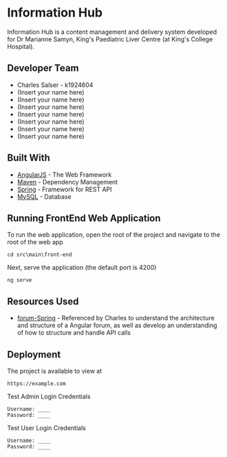 # Information Hub
Information Hub is a content management and delivery system developed for Dr Marianne Samyn, King's Paediatric Liver Centre (at King's College Hospital). 
## Developer Team
* Charles Salser - k1924604
* (Insert your name here)
* (Insert your name here)
* (Insert your name here)
* (Insert your name here)
* (Insert your name here)
* (Insert your name here)
* (Insert your name here)
## Built With
* [AngularJS](https://angular.io/) - The Web Framework
* [Maven](https://maven.apache.org/) - Dependency Management
* [Spring](https://spring.io/) - Framework for REST API
* [MySQL](https://www.mysql.com/) - Database

## Running FrontEnd Web Application
To run the web application, open the root of the project and navigate to the root of the web app
```
cd src\main\front-end
```
Next, serve the application (the default port is 4200)
```
ng serve
```
## Resources Used
* [forum-Spring](https://github.com/daimao1/forum-Spring) - Referenced by Charles to understand the architecture and structure of a Angular forum, as well as develop an understanding of how to structure and handle API calls  
## Deployment
The project is available to view at
```
https://example.com
```
Test Admin Login Credentials
```
Username: ____
Password: ____
```
Test User Login Credentials
```
Username: ____
Password: ____
```
